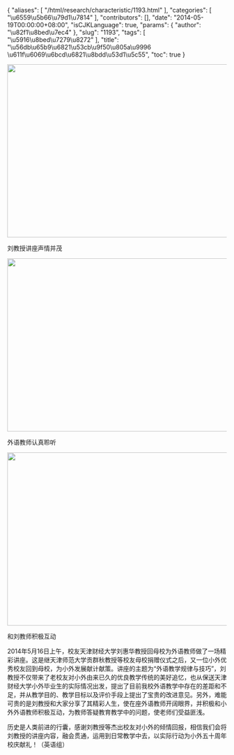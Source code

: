 {
    "aliases": [
        "/html/research/characteristic/1193.html"
    ],
    "categories": [
        "\u6559\u5b66\u79d1\u7814"
    ],
    "contributors": [],
    "date": "2014-05-19T00:00:00+08:00",
    "isCJKLanguage": true,
    "params": {
        "author": "\u82f1\u8bed\u7ec4"
    },
    "slug": "1193",
    "tags": [
        "\u5916\u8bed\u7279\u8272"
    ],
    "title": "\u56db\u65b9\u6821\u53cb\u9f50\u805a\u9996 \u611f\u6069\u6bcd\u6821\u8bdd\u53d1\u5c55",
    "toc": true
}


<img
    src="https://cdn.tfls.online/mirror/full/04bdf3c76f5f3a0a18ffc61e5f01b76893375584.jpg"
    style="display:block;margin-left:auto;margin-right:auto;"
    decoding="async"
    fetchpriority="auto"
    loading="lazy"
    height="397"
    width="600"
/>




刘教授讲座声情并茂





<img
    src="https://cdn.tfls.online/mirror/full/74fd8f52323e219c5e776bda19597ae047f03b2e.jpg"
    style="display:block;margin-left:auto;margin-right:auto;"
    decoding="async"
    fetchpriority="auto"
    loading="lazy"
    height="397"
    width="600"
/>




外语教师认真聆听





<img
    src="https://cdn.tfls.online/mirror/full/bc4105052a0b51c80c79f013ec71d4f4a3eef368.jpg"
    style="display:block;margin-left:auto;margin-right:auto;"
    decoding="async"
    fetchpriority="auto"
    loading="lazy"
    height="397"
    width="600"
/>




和刘教师积极互动




2014年5月16日上午，校友天津财经大学刘惠华教授回母校为外语教师做了一场精彩讲座。这是继天津师范大学贡群秋教授等校友母校捐赠仪式之后，又一位小外优秀校友回到母校，为小外发展献计献策。讲座的主题为“外语教学规律与技巧”，刘教授不仅带来了老校友对小外由来已久的优良教学传统的美好追忆，也从保送天津财经大学小外毕业生的实际情况出发，提出了目前我校外语教学中存在的差距和不足，并从教学目的、教学目标以及评价手段上提出了宝贵的改进意见。另外，难能可贵的是刘教授和大家分享了其精彩人生，使在座外语教师开阔眼界，并积极和小外外语教师积极互动，为教师答疑教育教学中的问题，使老师们受益匪浅。




历史是人类前进的行囊，感谢刘教授等杰出校友对小外的倾情回报，相信我们会将刘教授的讲座内容，融会贯通，运用到日常教学中去，以实际行动为小外五十周年校庆献礼！（英语组）








  


  





  





  



